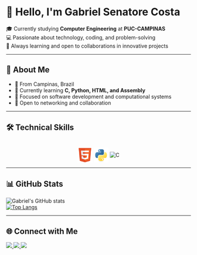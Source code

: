 # 👋 Hello, I'm Gabriel Senatore Costa  

🎓 Currently studying **Computer Engineering** at **PUC-CAMPINAS**  
💻 Passionate about technology, coding, and problem-solving  
🚀 Always learning and open to collaborations in innovative projects  

---

## 📌 About Me  
- 📍 From Campinas, Brazil  
- 🌱 Currently learning **C, Python, HTML, and Assembly**  
- 🎯 Focused on software development and computational systems  
- 🤝 Open to networking and collaboration  

---

## 🛠️ Technical Skills  

<div align="center" style="display: inline_block"><br>  
  <img align="center" alt="HTML" height="40" width="40" src="https://raw.githubusercontent.com/devicons/devicon/master/icons/html5/html5-original.svg">  
  <img align="center" alt="Python" height="40" width="40" src="https://raw.githubusercontent.com/devicons/devicon/master/icons/python/python-original.svg">  
  <img align="center" alt="C" height="40" width="40" src="https://img.shields.io/badge/C-00599C?logo=c&logoColor=white" />  
</div>  

---

## 📊 GitHub Stats  

![Gabriel's GitHub stats](https://github-readme-stats.vercel.app/api?username=GabrielCosta28&show_icons=true&theme=radical)  
[![Top Langs](https://github-readme-stats.vercel.app/api/top-langs/?username=GabrielCosta28&layout=donut)](https://github.com/anuraghazra/github-readme-stats)  

---

## 🌐 Connect with Me  

<div>  
  <a href="https://instagram.com/rgabrielscostaaa" target="_blank">
    <img src="https://img.shields.io/badge/-Instagram-%23E4405F?style=for-the-badge&logo=instagram&logoColor=white">
  </a>  
  <a href="mailto:gabrielsenatore28@gmail.com" target="_blank">
    <img src="https://img.shields.io/badge/-Gmail-%23333?style=for-the-badge&logo=gmail&logoColor=white">
  </a>  
  <a href="https://www.linkedin.com/in/gabriel-senatore-costa/" target="_blank">
    <img src="https://img.shields.io/badge/-LinkedIn-%230077B5?style=for-the-badge&logo=linkedin&logoColor=white">
  </a>  
</div>
